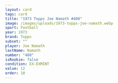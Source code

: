 ```yaml
---
layout: card
tags: card
title: "1973 Topps Joe Namath #400"
image: /images/uploads/1973-topps-joe-namath.webp
sport: Football
year: 1973
brand: Topps
subset: ""
player: Joe Namath
lastName: Namath
number: "400"
isRookie: false
condition: EX-EXMINT
value: 12
order: 10
---
```

